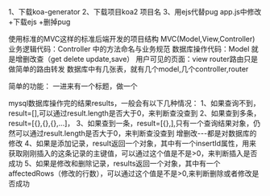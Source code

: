 1、下载koa-generator
2、下载项目koa2 项目名
3、用ejs代替pug  app.js中修改 +下载ejs +删掉pug

使用标准的MVC这样的标准后端开发的项目结构
MVC(Model,View,Controller)
    业务逻辑代码：Controller 中的方法命名与业务规范
    数据库操作代码：Model   就是增删改查（get delete update,save）
    用户可见的页面：view
    router路由只是做简单的路由转发
数据库中有几张表，就有几个model,几个controller,router

简单的功能：
    一进来有一个标题，做一个

mysql数据库操作完的结果results，一般会有以下几种情况：
    1、如果查询不到，result=[],可以通过result.length是否大于0，来判断查没查到
    2、如果查到多条，result=[{},{},{},...]，
    3、如果查到一条，result=[{},],只有一个查询结果对象，仍然可以通过result.length是否大于0，来判断查没查到
增删改---都是对数据库的修改
    4、如果是添加记录，result返回一个对象，其中有一个insertId属性，用来获取刚刚插入的这条记录的主键值，可以通过这个值是不是>0，来判断插入是否成功
    5、如果是修改和删除记录，results返回一个对象，其中有一个affectedRows（修改的行数），可以通过这个值是不是>0,来判断删除或者修改是否成功
